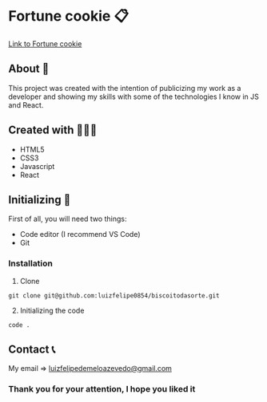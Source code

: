 # **Fortune cookie** 📋

[Link to Fortune cookie](biscoitodasorteluiz.netlify.app)

## About 📌
This project was created with the intention of publicizing my work as a developer and showing my skills with some of the technologies I know in JS and React.

## Created with 👨🏽‍💻
+ HTML5
+ CSS3
+ Javascript
+ React

## Initializing 🔰
First of all, you will need two things:
+ Code editor (I recommend VS Code)
+ Git
### Installation
1. Clone
```
git clone git@github.com:luizfelipe0854/biscoitodasorte.git
```
2. Initializing the code
```
code .
```
## Contact 📞
My email => luizfelipedemeloazevedo@gmail.com

### Thank you for your attention, I hope you liked it


